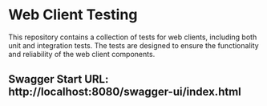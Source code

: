 # Web Client Testing

This repository contains a collection of tests for web clients, including both unit and integration tests. The tests are designed to ensure the functionality and reliability of the web client components.

## Swagger Start URL: http://localhost:8080/swagger-ui/index.html 